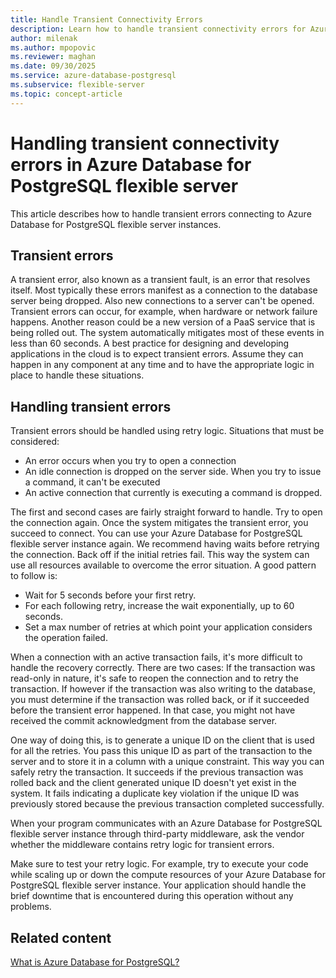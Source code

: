 ```yaml
---
title: Handle Transient Connectivity Errors
description: Learn how to handle transient connectivity errors for Azure Database for PostgreSQL flexible server instances.
author: milenak
ms.author: mpopovic
ms.reviewer: maghan
ms.date: 09/30/2025
ms.service: azure-database-postgresql
ms.subservice: flexible-server
ms.topic: concept-article
---
```


# Handling transient connectivity errors in Azure Database for PostgreSQL flexible server

This article describes how to handle transient errors connecting to Azure Database for PostgreSQL flexible server instances.

## Transient errors

A transient error, also known as a transient fault, is an error that resolves itself. Most typically these errors manifest as a connection to the database server being dropped. Also new connections to a server can't be opened. Transient errors can occur, for example, when hardware or network failure happens. Another reason could be a new version of a PaaS service that is being rolled out. The system automatically mitigates most of these events in less than 60 seconds. A best practice for designing and developing applications in the cloud is to expect transient errors. Assume they can happen in any component at any time and to have the appropriate logic in place to handle these situations.

## Handling transient errors

Transient errors should be handled using retry logic. Situations that must be considered:

- An error occurs when you try to open a connection
- An idle connection is dropped on the server side. When you try to issue a command, it can't be executed
- An active connection that currently is executing a command is dropped.

The first and second cases are fairly straight forward to handle. Try to open the connection again. Once the system mitigates the transient error, you succeed to connect. You can use your Azure Database for PostgreSQL flexible server instance again. We recommend having waits before retrying the connection. Back off if the initial retries fail. This way the system can use all resources available to overcome the error situation. A good pattern to follow is:

- Wait for 5 seconds before your first retry.
- For each following retry, increase the wait exponentially, up to 60 seconds.
- Set a max number of retries at which point your application considers the operation failed.

When a connection with an active transaction fails, it's more difficult to handle the recovery correctly. There are two cases: If the transaction was read-only in nature, it's safe to reopen the connection and to retry the transaction. If however if the transaction was also writing to the database, you must determine if the transaction was rolled back, or if it succeeded before the transient error happened. In that case, you might not have received the commit acknowledgment from the database server.

One way of doing this, is to generate a unique ID on the client that is used for all the retries. You pass this unique ID as part of the transaction to the server and to store it in a column with a unique constraint. This way you can safely retry the transaction. It succeeds if the previous transaction was rolled back and the client generated unique ID doesn't yet exist in the system. It fails indicating a duplicate key violation if the unique ID was previously stored because the previous transaction completed successfully.

When your program communicates with an Azure Database for PostgreSQL flexible server instance through third-party middleware, ask the vendor whether the middleware contains retry logic for transient errors.

Make sure to test your retry logic. For example, try to execute your code while scaling up or down the compute resources of your Azure Database for PostgreSQL flexible server instance. Your application should handle the brief downtime that is encountered during this operation without any problems.

## Related content

[What is Azure Database for PostgreSQL?](overview.md)
